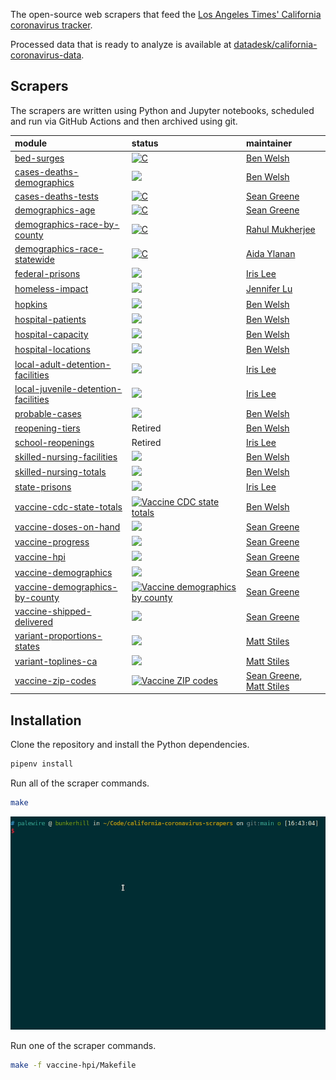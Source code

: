 The open-source web scrapers that feed the [Los Angeles Times' California coronavirus tracker](https://www.latimes.com/projects/california-coronavirus-cases-tracking-outbreak/).

Processed data that is ready to analyze is available at [datadesk/california-coronavirus-data](https://github.com/datadesk/california-coronavirus-data).

## Scrapers

The scrapers are written using Python and Jupyter notebooks, scheduled and run via GitHub Actions and then archived using git.

| module                  | status                                                                                                                                                                                                                                                   | maintainer  |
|:----------------------- |:---------------------------------------------------------------------------------------------------------------------------------------------------------------------------------------------------------------------------------------------------------|:------------|
| [bed-surges](https://github.com/datadesk/california-coronavirus-scrapers/tree/main/bed-surges) | [![C](https://github.com/datadesk/california-coronavirus-scrapers/actions/workflows/bed-surges.yaml/badge.svg)](https://github.com/datadesk/california-coronavirus-scrapers/actions/workflows/bed-surges.yaml) | [Ben Welsh](https://www.latimes.com/people/ben-welsh) |
| [cases-deaths-demographics](https://github.com/datadesk/california-coronavirus-scrapers/tree/main/cases-deaths-demographics) | [![](https://github.com/datadesk/california-coronavirus-scrapers/actions/workflows/cases-deaths-demographics.yaml/badge.svg)](https://github.com/datadesk/california-coronavirus-scrapers/actions/workflows/cases-deaths-demographics.yaml) | [Ben Welsh](https://www.latimes.com/people/ben-welsh) |
| [cases-deaths-tests](https://github.com/datadesk/california-coronavirus-scrapers/tree/main/cases-deaths-tests) | [![C](https://github.com/datadesk/california-coronavirus-scrapers/actions/workflows/cases-deaths-tests.yaml/badge.svg)](https://github.com/datadesk/california-coronavirus-scrapers/actions/workflows/cases-deaths-tests.yaml) | [Sean Greene](https://www.latimes.com/people/sean-greene) |
| [demographics-age](https://github.com/datadesk/california-coronavirus-scrapers/tree/main/demographics-age) | [![C](https://github.com/datadesk/california-coronavirus-scrapers/actions/workflows/demographics-age.yaml/badge.svg)](https://github.com/datadesk/california-coronavirus-scrapers/actions/workflows/demographics-age.yaml) | [Sean Greene](https://www.latimes.com/people/sean-greene) |
| [demographics-race-by-county](https://github.com/datadesk/california-coronavirus-scrapers/tree/main/demographics-race-by-county) | [![C](https://github.com/datadesk/california-coronavirus-scrapers/actions/workflows/demographics-race-by-county.yaml/badge.svg)](https://github.com/datadesk/california-coronavirus-scrapers/actions/workflows/demographics-race-by-county.yaml) | [Rahul Mukherjee](https://www.latimes.com/people/rahul-mukherjee) |
| [demographics-race-statewide](https://github.com/datadesk/california-coronavirus-scrapers/tree/main/demographics-race-statewide) | [![C](https://github.com/datadesk/california-coronavirus-scrapers/actions/workflows/demographics-race-statewide.yaml/badge.svg)](https://github.com/datadesk/california-coronavirus-scrapers/actions/workflows/demographics-race-statewide.yaml) | [Aida Ylanan](https://www.latimes.com/people/aida-ylanan) |
| [federal-prisons](https://github.com/datadesk/california-coronavirus-scrapers/tree/main/federal-prisons) | [![](https://github.com/datadesk/california-coronavirus-scrapers/actions/workflows/federal-prisons.yaml/badge.svg)](https://github.com/datadesk/california-coronavirus-scrapers/actions/workflows/federal-prisons.yaml) | [Iris Lee](https://www.latimes.com/people/iris-lee) |
| [homeless-impact](https://github.com/datadesk/california-coronavirus-scrapers/tree/main/homeless-impact) | [![](https://github.com/datadesk/california-coronavirus-scrapers/actions/workflows/homeless-impact.yaml/badge.svg)](https://github.com/datadesk/california-coronavirus-scrapers/actions/workflows/homeless-impact.yaml) | [Jennifer Lu](https://www.latimes.com/people/jennifer-lu) |
| [hopkins](https://github.com/datadesk/california-coronavirus-scrapers/tree/main/hopkins) | [![](https://github.com/datadesk/california-coronavirus-scrapers/actions/workflows/hopkins.yaml/badge.svg)](https://github.com/datadesk/california-coronavirus-scrapers/actions/workflows/hopkins.yaml) | [Ben Welsh](https://www.latimes.com/people/ben-welsh) |
| [hospital-patients](https://github.com/datadesk/california-coronavirus-scrapers/tree/main/hospital-patients) | [![](https://github.com/datadesk/california-coronavirus-scrapers/actions/workflows/hospital-patients.yaml/badge.svg)](https://github.com/datadesk/california-coronavirus-scrapers/actions/workflows/hospital-patients.yaml) | [Ben Welsh](https://www.latimes.com/people/ben-welsh) |
| [hospital-capacity](https://github.com/datadesk/california-coronavirus-scrapers/tree/main/hospital-capacity) | [![](https://github.com/datadesk/california-coronavirus-scrapers/actions/workflows/hospital-capacity.yaml/badge.svg)](https://github.com/datadesk/california-coronavirus-scrapers/actions/workflows/hospital-capacity.yaml) | [Ben Welsh](https://www.latimes.com/people/ben-welsh) |
| [hospital-locations](https://github.com/datadesk/california-coronavirus-scrapers/tree/main/hospital-locations) | [![](https://github.com/datadesk/california-coronavirus-scrapers/actions/workflows/hospital-locations.yaml/badge.svg)](https://github.com/datadesk/california-coronavirus-scrapers/actions/workflows/hospital-locations.yaml) | [Ben Welsh](https://www.latimes.com/people/ben-welsh) |
| [local-adult-detention-facilities](https://github.com/datadesk/california-coronavirus-scrapers/tree/main/local-adult-detention-facilities) | [![](https://github.com/datadesk/california-coronavirus-scrapers/actions/workflows/local-adult-detention-facilities.yaml/badge.svg)](https://github.com/datadesk/california-coronavirus-scrapers/actions/workflows/local-adult-detention-facilities.yaml) | [Iris Lee](https://www.latimes.com/people/iris-lee) |
| [local-juvenile-detention-facilities](https://github.com/datadesk/california-coronavirus-scrapers/tree/main/local-juvenile-detention-facilities) | [![](https://github.com/datadesk/california-coronavirus-scrapers/actions/workflows/local-juvenile-detention-facilities.yaml/badge.svg)](https://github.com/datadesk/california-coronavirus-scrapers/actions/workflows/local-juvenile-detention-facilities.yaml) | [Iris Lee](https://www.latimes.com/people/iris-lee) |
| [probable-cases](https://github.com/datadesk/california-coronavirus-scrapers/tree/main/probable-cases) | [![](https://github.com/datadesk/california-coronavirus-scrapers/actions/workflows/probable-cases.yaml/badge.svg)](https://github.com/datadesk/california-coronavirus-scrapers/actions/workflows/probable-cases.yaml) | [Ben Welsh](https://www.latimes.com/people/ben-welsh) |
| [reopening-tiers](https://github.com/datadesk/california-coronavirus-scrapers/tree/main/reopening-tiers) | Retired | [Ben Welsh](https://www.latimes.com/people/ben-welsh) |
| [school-reopenings](https://github.com/datadesk/california-coronavirus-scrapers/tree/main/school-reopenings) | Retired | [Iris Lee](https://www.latimes.com/people/iris-lee) |
| [skilled-nursing-facilities](https://github.com/datadesk/california-coronavirus-scrapers/tree/main/skilled-nursing-facilities) | [![](https://github.com/datadesk/california-coronavirus-scrapers/actions/workflows/skilled-nursing-facilities.yaml/badge.svg)](https://github.com/datadesk/california-coronavirus-scrapers/actions/workflows/skilled-nursing-facilities.yaml) | [Ben Welsh](https://www.latimes.com/people/ben-welsh) |
| [skilled-nursing-totals](https://github.com/datadesk/california-coronavirus-scrapers/tree/main/skilled-nursing-totals) | [![](https://github.com/datadesk/california-coronavirus-scrapers/actions/workflows/skilled-nursing-totals.yaml/badge.svg)](https://github.com/datadesk/california-coronavirus-scrapers/actions/workflows/skilled-nursing-totals.yaml) | [Ben Welsh](https://www.latimes.com/people/ben-welsh) |
| [state-prisons](https://github.com/datadesk/california-coronavirus-scrapers/tree/main/state-prisons) | [![](https://github.com/datadesk/california-coronavirus-scrapers/actions/workflows/state-prisons.yaml/badge.svg)](https://github.com/datadesk/california-coronavirus-scrapers/actions/workflows/state-prisons.yaml) | [Iris Lee](https://www.latimes.com/people/iris-lee) |
| [vaccine-cdc-state-totals](https://github.com/datadesk/california-coronavirus-scrapers/tree/main/vaccine-cdc-state-totals) | [![Vaccine CDC state totals](https://github.com/datadesk/california-coronavirus-scrapers/actions/workflows/vaccine-cdc-state-totals.yml/badge.svg)](https://github.com/datadesk/california-coronavirus-scrapers/actions/workflows/vaccine-cdc-state-totals.yml) | [Ben Welsh](https://www.latimes.com/people/ben-welsh) |
| [vaccine-doses-on-hand](https://github.com/datadesk/california-coronavirus-scrapers/tree/main/vaccine-doses-on-hand) | [![](https://github.com/datadesk/california-coronavirus-scrapers/actions/workflows/vaccine-doses-on-hand.yaml/badge.svg)](https://github.com/datadesk/california-coronavirus-scrapers/actions/workflows/vaccine-doses-on-hand.yaml) | [Sean Greene](https://www.latimes.com/people/sean-greene) |
| [vaccine-progress](https://github.com/datadesk/california-coronavirus-scrapers/tree/main/vaccine-progress) | [![](https://github.com/datadesk/california-coronavirus-scrapers/actions/workflows/vaccine-progress.yaml/badge.svg)](https://github.com/datadesk/california-coronavirus-scrapers/actions/workflows/vaccine-progress.yaml) | [Sean Greene](https://www.latimes.com/people/sean-greene) |
| [vaccine-hpi](https://github.com/datadesk/california-coronavirus-scrapers/tree/main/vaccine-hpi) | [![](https://github.com/datadesk/california-coronavirus-scrapers/actions/workflows/vaccine-hpi.yml/badge.svg)](https://github.com/datadesk/california-coronavirus-scrapers/actions/workflows/vaccine-hpi.yml)| [Sean Greene](https://www.latimes.com/people/sean-greene) |
| [vaccine-demographics](https://github.com/datadesk/california-coronavirus-scrapers/tree/main/vaccine-demographics) | [![](https://github.com/datadesk/california-coronavirus-scrapers/actions/workflows/vaccine-demographics.yml/badge.svg)](https://github.com/datadesk/california-coronavirus-scrapers/actions/workflows/vaccine-demographics.yml) | [Sean Greene](https://www.latimes.com/people/sean-greene) |
| [vaccine-demographics-by-county](https://github.com/datadesk/california-coronavirus-scrapers/tree/main/vaccine-demographics-by-county) | [![Vaccine demographics by county](https://github.com/datadesk/california-coronavirus-scrapers/actions/workflows/vaccine-demographics-by-county.yml/badge.svg)](https://github.com/datadesk/california-coronavirus-scrapers/actions/workflows/vaccine-demographics-by-county.yml)| [Sean Greene](https://www.latimes.com/people/sean-greene) |
| [vaccine-shipped-delivered](https://github.com/datadesk/california-coronavirus-scrapers/tree/main/vaccine-shipped-delivered) | [![](https://github.com/datadesk/california-coronavirus-scrapers/actions/workflows/vaccine-shipped-delivered.yaml/badge.svg)](https://github.com/datadesk/california-coronavirus-scrapers/actions/workflows/vaccine-shipped-delivered.yaml) | [Sean Greene](https://www.latimes.com/people/sean-greene) |
| [variant-proportions-states](https://github.com/datadesk/california-coronavirus-scrapers/tree/main/variant-proportions-states) | [![](https://github.com/datadesk/california-coronavirus-scrapers/actions/workflows/vaccine-shipped-delivered.yaml/badge.svg)](https://github.com/datadesk/california-coronavirus-scrapers/actions/workflows/variant-proportions-states.yaml) | [Matt Stiles](https://www.latimes.com/people/matt-stiles) |
| [variant-toplines-ca](https://github.com/datadesk/california-coronavirus-scrapers/tree/main/variant-toplines-ca) | [![](https://github.com/datadesk/california-coronavirus-scrapers/actions/workflows/variant-toplines-ca.yaml/badge.svg)](https://github.com/datadesk/california-coronavirus-scrapers/actions/workflows/variant-toplines-ca.yaml) | [Matt Stiles](https://www.latimes.com/people/matt-stiles) |
| [vaccine-zip-codes](https://github.com/datadesk/california-coronavirus-scrapers/tree/main/vaccine-zip-codes) | [![Vaccine ZIP codes](https://github.com/datadesk/california-coronavirus-scrapers/actions/workflows/vaccine-zip-codes.yml/badge.svg)](https://github.com/datadesk/california-coronavirus-scrapers/actions/workflows/vaccine-zip-codes.yml) | [Sean Greene](https://www.latimes.com/people/sean-greene), [Matt Stiles](https://www.latimes.com/people/matt-stiles) |

## Installation

Clone the repository and install the Python dependencies.

```zsh
pipenv install
```

Run all of the scraper commands.

```zsh
make
```
![make all](./.github/img/make.gif)

Run one of the scraper commands.

```zsh
make -f vaccine-hpi/Makefile
```
